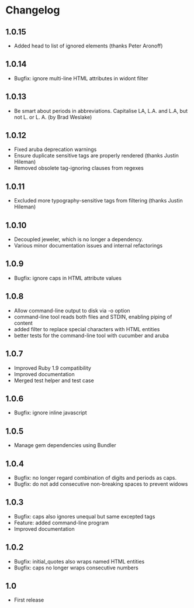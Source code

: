 # Changelog

## 1.0.15

* Added head to list of ignored elements (thanks Peter Aronoff)

## 1.0.14

* Bugfix: ignore multi-line HTML attributes in widont filter

## 1.0.13

* Be smart about periods in abbreviations. Capitalise LA, L.A. and L.A, but not L. or L. A. (by Brad Weslake)

## 1.0.12

* Fixed aruba deprecation warnings
* Ensure duplicate sensitive tags are properly rendered (thanks Justin Hileman)
* Removed obsolete tag-ignoring clauses from regexes

## 1.0.11

* Excluded more typography-sensitive tags from filtering (thanks Justin Hileman)

## 1.0.10

* Decoupled jeweler, which is no longer a dependency.
* Various minor documentation issues and internal refactorings

## 1.0.9

* Bugfix: ignore caps in HTML attribute values

## 1.0.8

* Allow command-line output to disk via -o option
* command-line tool reads both files and STDIN, enabling piping of content
* added filter to replace special characters with HTML entities
* better tests for the command-line tool with cucumber and aruba

## 1.0.7

* Improved Ruby 1.9 compatibility
* Improved documentation
* Merged test helper and test case

## 1.0.6

* Bugfix: ignore inline javascript

## 1.0.5

* Manage gem dependencies using Bundler

## 1.0.4

* Bugfix: no longer regard combination of digits and periods as caps.
* Bugfix: do not add consecutive non-breaking spaces to prevent widows

## 1.0.3

* Bugfix: caps also ignores unequal but same excepted tags
* Feature: added command-line program
* Improved documentation

## 1.0.2

* Bugfix: initial_quotes also wraps named HTML entities
* Bugfix: caps no longer wraps consecutive numbers

## 1.0

* First release
